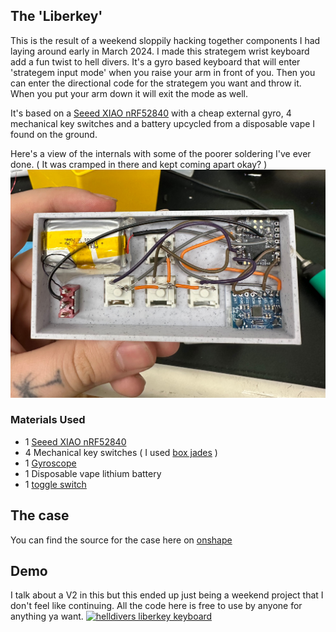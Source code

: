 ## The 'Liberkey'
This is the result of a weekend sloppily hacking together components I had laying around early in March 2024. I made this strategem wrist keyboard add a fun twist to hell divers. It's a gyro based keyboard that will enter 'strategem input mode' when you raise your arm in front of you. Then you can enter the directional code for the strategem you want and throw it. When you put your arm down it will exit the mode as well. 

It's based on a [Seeed XIAO nRF52840](https://wiki.seeedstudio.com/XIAO_BLE/) with a cheap external gyro, 4 mechanical key switches and a battery upcycled from a disposable vape I found on the ground. 


Here's a view of the internals with some of the poorer soldering I've ever done. ( It was cramped in there and kept coming apart okay? )
![internal view of keyboard](readme-assets/internal_view.jpg)

### Materials Used
* 1 [Seeed XIAO nRF52840](https://amzn.to/49lbOW1)
* 4 Mechanical key switches ( I used [box jades](https://amzn.to/41jWQxm) )
* 1 [Gyroscope](https://amzn.to/3VoWRfE)
* 1 Disposable vape lithium battery
* 1 [toggle switch](https://amzn.to/49nD9Xy)

## The case
You can find the source for the case here on [onshape](https://cad.onshape.com/documents/eca41d7770bbf63c4ba989df/w/0dc85706934b4827cb729b26/e/e91fad5df425877406c2c71a?renderMode=0&uiState=67537f55f576dc5138596441)

## Demo
I talk about a V2 in this but this ended up just being a weekend project that I don't feel like continuing. All the code here is free to use by anyone for anything ya want. 
[![helldivers liberkey keyboard](https://img.youtube.com/vi/JU5VeHybJQE/0.jpg)](https://www.youtube.com/watch?v=JU5VeHybJQE)


